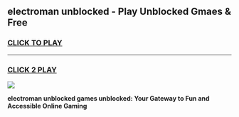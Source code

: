 
## electroman unblocked - Play Unblocked Gmaes & Free
<h3>
<a href="https://news.freeplayer.one?title=electroman_unblocked&ref=16F">CLICK TO PLAY</a></h3>
<hr>

<h3>
<a href="https://news.freeplayer.one?title=electroman_unblocked&ref=16F">CLICK 2 PLAY</a>
  
</h3>

<a href="https://news.freeplayer.one?title=electroman_unblocked&ref=16F/"><img src="https://clearcache.store/games.png"></a>


**electroman unblocked games unblocked: Your Gateway to Fun and Accessible Online Gaming**
